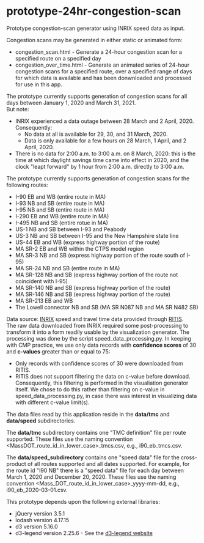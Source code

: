 # prototype-24hr-congestion-scan
Prototype congestion-scan generator using INRIX speed data as input. 

Congestion scans may be generated in either static or animated form:
* congestion_scan.html - Generate a 24-hour congestion scan for a specified route on a specified day
* congestion_over_time.html - Generate an animated series of 24-hour congestion scans for a specified route,
over a specified range of days for which data is available and has been donwnloaded and processed for use in this app.

The prototype currently supports generation of congestion scans for all days between
January 1, 2020 and March 31, 2021.  
But note:
* INRIX experienced a data outage between 28 March and 2 April, 2020. Consequently:
    * No data at all is available for 29, 30, and 31 March, 2020.
	* Data is only available for a few hours on 28 March, 1 April, and 2 April, 2020.
* There is no data for 2:00 a.m. to 3:00 a.m. on 8 March, 2020: this is the time at which
daylight savings time came into effect in 2020, and the clock "leapt forward" by 1 hour from 2:00 a.m. directly to 3:00 a.m.

The prototype currently supports generation of congestion scans for the following routes:
* I-90 EB and WB (entire route in MA)
* I-93 NB and SB (entire route in MA)
* I-95 NB and SB (entire route in MA)
* I-290 EB and WB (entire route in MA)
* I-495 NB and SB (entire rotue in MA)
* US-1 NB and SB between I-93 and Peabody
* US-3 NB and SB between I-95 and the New Hampshire state line
* US-44 EB and WB (express highway portion of the route)
* MA SR-2 EB and WB within the CTPS model region
* MA SR-3 NB and SB (express highway portion of the route south of I-95)
* MA SR-24 NB and SB (entire route in MA)
* MA SR-128 NB and SB (express highway portion of the route not coincident with I-95)
* MA SR-140 NB and SB (express highway portion of the route)
* MA SR-146 NB and SB (express highway portion of the route)
* MA SR-213 EB and WB
* The Lowell connector NB and SB (MA SR N087 NB and MA SR N482 SB)

Data source: [INRIX](https://inrix.com) speed and travel time data provided through [RITIS](https://ritis.org).   
The raw data downloaded from INRIX required some post-processing to transform it into a form readily usable 
by the visualization generator. The processing was done by the script speed_data_processing.py.
In keeping with CMP practice, we use only data records with __confidence scores__ of 30 and __c-values__ greater than or equal to 75:
* Only records with confidence scores of 30 were downloaded from RITIS. 
* RITIS does not support filtering the data on c-value before download. Consequently, this filtering is performed in the visualiation
generator itself. We chose to do this rather than filtering on c-value in speed_data_processing.py, in case there was interest
in visualizing data with different c-value limit(s).

The data files read by this application reside in the __data/tmc__ and __data/speed__ subdirectories.

The __data/tmc__ subdirectory contains one "TMC definition" file per route supported.
These files use the naming convention <MassDOT_route_id_in_lower_case>\_tmcs.csv, e.g., i90\_eb\_tmcs.csv.

The __data/speed_subdirectory__ contains one "speed data" file for the cross-product of all routes supported
and all dates supported. For example, for the route id "I90 NB" there is a "speed data" file for each day
between March 1, 2020 and December 20, 2020. These files use the 
naming convention <Mass_DOT_route_id_in_lower_case>\_yyyy-mm-dd, e.g., i90_eb_2020-03-01.csv.

This prototype depends upon the following external libraries:
* jQuery version 3.5.1
* lodash version 4.17.15
* d3 version 5.16.0
* d3-legend version 2.25.6 - See the [d3-legend website](https://d3-legend.susielu.com/)
